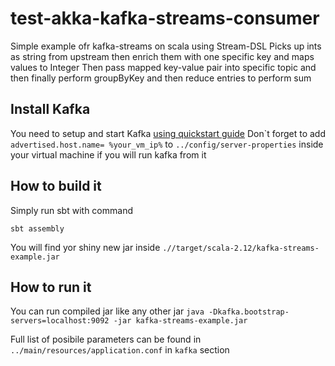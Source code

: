 # test-akka-kafka-streams-consumer

Simple example ofr kafka-streams on scala using Stream-DSL
Picks up ints as string from upstream then enrich them with one specific key and maps values to Integer
Then pass mapped key-value pair into specific topic and then finally perform groupByKey and then reduce entries to perform sum

## Install Kafka
You need to setup and start Kafka [using quickstart guide]("https://kafka.apache.org/quickstart")
Don\`t forget to add `advertised.host.name= %your_vm_ip%` to `../config/server-properties` inside your virtual machine if you will run kafka from it 

## How to build it

Simply run sbt with command
```
sbt assembly
```
You will find yor shiny new jar inside `.//target/scala-2.12/kafka-streams-example.jar`

## How to run it

You can run compiled jar like any other jar
`java -Dkafka.bootstrap-servers=localhost:9092 -jar kafka-streams-example.jar`

Full list of posibile parameters can be found in `../main/resources/application.conf` in `kafka` section
